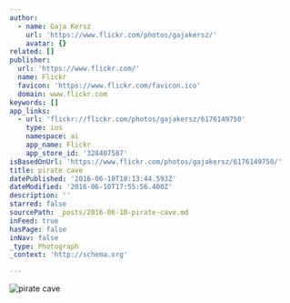 ```yaml
---
author:
  - name: Gaja Kersz
    url: 'https://www.flickr.com/photos/gajakersz/'
    avatar: {}
related: []
publisher:
  url: 'https://www.flickr.com/'
  name: Flickr
  favicon: 'https://www.flickr.com/favicon.ico'
  domain: www.flickr.com
keywords: []
app_links:
  - url: 'flickr://flickr.com/photos/gajakersz/6176149750'
    type: ios
    namespace: ai
    app_name: Flickr
    app_store_id: '328407587'
isBasedOnUrl: 'https://www.flickr.com/photos/gajakersz/6176149750/'
title: pirate cave
datePublished: '2016-06-10T18:13:44.593Z'
dateModified: '2016-06-10T17:55:56.400Z'
description: ''
starred: false
sourcePath: _posts/2016-06-10-pirate-cave.md
inFeed: true
hasPage: false
inNav: false
_type: Photograph
_context: 'http://schema.org'

---
```

![pirate cave](https://farm7.staticflickr.com/6157/6176149750_b44d2e2784_b.jpg)
